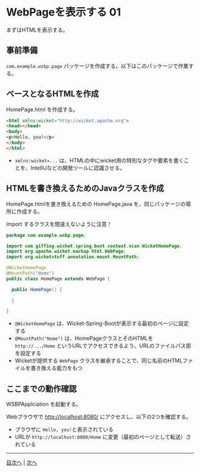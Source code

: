 # WebPageを表示する 01

まずはHTMLを表示する。

## 事前準備

`com.example.wsbp.page` パッケージを作成する。以下はこのパッケージで作業する。

## ベースとなるHTMLを作成

HomePage.html を作成する。

```html
<html xmlns:wicket="http://wicket.apache.org">
<head></head>
<body>
<p>Hello, you!</p>
</body>
</html>
```

- `xmlns:wicket=...` は、HTMLの中にwicket用の特別なタグや要素を書くことを、IntellIJなどの開発ツールに認識させる。

## HTMLを書き換えるためのJavaクラスを作成

HomePage.htmlを書き換えるための HomePage.java を、同じパッケージの場所に作成する。

import するクラスを間違えないように注意！

```java
package com.example.wsbp.page;

import com.giffing.wicket.spring.boot.context.scan.WicketHomePage;
import org.apache.wicket.markup.html.WebPage;
import org.wicketstuff.annotation.mount.MountPath;

@WicketHomePage
@MountPath("Home")
public class HomePage extends WebPage {

  public HomePage() {
    
  }

}
```

- `@WicketHomePage` は、Wicket-Spring-Bootが表示する最初のページに設定する
- `@MountPath("Home")` は、HomePageクラスとそのHTMLを `http://.../Home` というURLでアクセスできるよう、URLのファイルパス部を設定する
- Wicketが提供する `WebPage` クラスを継承することで、同じ名前のHTMLファイルを書き換える能力をもつ

## ここまでの動作確認

WSBPApplciation を起動する。

Webブラウザで [http://localhost:8080/](http://localhost:8080/) にアクセスし、以下の2つを確認する。

- ブラウザに `Hello, you!`と表示されている
- URLが `http://localhost:8080/Home` に変更（最初のページとして転送）されている

----

[目次へ](../README.md) | [次へ](./02.md)